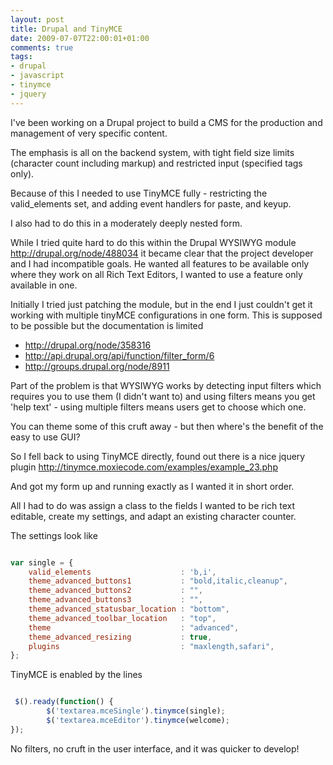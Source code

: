 ```yaml
---
layout: post
title: Drupal and TinyMCE
date: 2009-07-07T22:00:01+01:00
comments: true
tags:
- drupal
- javascript
- tinymce
- jquery
---
```


I've been working on a Drupal project to build a CMS for the production and management of very specific content.


The emphasis is all on the  backend system, with tight field size limits (character count including markup) and restricted input (specified tags only).


Because of this I needed to use TinyMCE fully - restricting the  valid_elements set, and adding event handlers for paste, and keyup.

<!--more-->


I also had to do this in a moderately deeply nested form.


While I tried quite hard to do this within the Drupal WYSIWYG module  http://drupal.org/node/488034 it became clear that the project developer and I had incompatible goals. He wanted all features to be available only where they work on all Rich Text Editors, I wanted to use a feature only available in one.


Initially I tried just patching the module, but in the end I just couldn't get it working with multiple tinyMCE configurations in one form. This is supposed to be possible but the documentation is limited

 * http://drupal.org/node/358316
 * http://api.drupal.org/api/function/filter_form/6
 * http://groups.drupal.org/node/8911


Part of the problem is that WYSIWYG works by detecting input filters which requires you to use them (I didn't want to) and using filters means you get 'help text' - using multiple filters means users get to choose which one. 


You can theme some of this cruft away - but then where's the benefit   of the easy to use GUI?


So I fell back to using TinyMCE directly, found out there is a nice jquery plugin http://tinymce.moxiecode.com/examples/example_23.php


And got my form up and running exactly as I wanted it in short order.


All I had to do was assign a class to the fields I wanted to be rich text editable,  create my settings, and adapt an existing character counter.


The settings look like


```javascript

var single = {
    valid_elements                    : 'b,i',
    theme_advanced_buttons1           : "bold,italic,cleanup",
    theme_advanced_buttons2           : "",
    theme_advanced_buttons3           : "",
    theme_advanced_statusbar_location : "bottom",
    theme_advanced_toolbar_location   : "top",
    theme                             : "advanced",
    theme_advanced_resizing           : true,
    plugins                           : "maxlength,safari",
};

```

 TinyMCE is enabled by the lines

```javascript

 $().ready(function() {
        $('textarea.mceSingle').tinymce(single);
        $('textarea.mceEditor').tinymce(welcome);
});

```

No filters, no cruft in the user interface, and it was quicker to develop!



